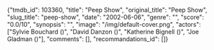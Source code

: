 {"tmdb_id": 103360, "title": "Peep Show", "original_title": "Peep Show", "slug_title": "peep-show", "date": "2002-06-06", "genre": "", "score": "0.0/10", "synopsis": "", "image": "/img/default-cover.png", "actors": ["Sylvie Bouchard ()", "David Danzon ()", "Katherine Bignell ()", "Joe Gladman ()"], "comments": [], "recommandations_id": []}